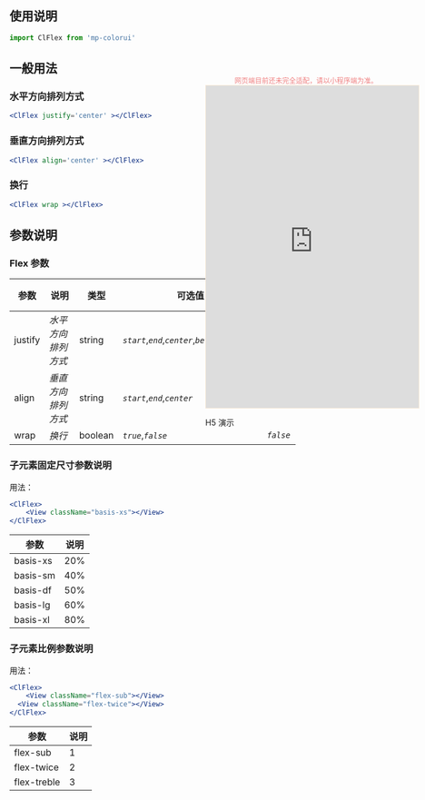 ## 使用说明

```jsx
import ClFlex from 'mp-colorui'
```



## 一般用法

### 水平方向排列方式

```jsx
<ClFlex justify='center' ></ClFlex>
```

### 垂直方向排列方式

```jsx
<ClFlex align='center' ></ClFlex>
```

### 换行

```jsx
<ClFlex wrap ></ClFlex>
```



## 参数说明

### Flex 参数

| 参数    | 说明               | 类型    | 可选值                                              | 默认值    |
| ------- | ------------------ | ------- | --------------------------------------------------- | --------- |
| justify | *水平方向排列方式* | string  | *`start`*,*`end`*,*`center`*,*`between`*,*`around`* | *`start`* |
| align   | *垂直方向排列方式* | string  | *`start`*,*`end`*,*`center`*                        | *`start`* |
| wrap    | *换行*             | boolean | *`true`*,*`false`*                                  | *`false`* |

### 子元素固定尺寸参数说明

用法：

```jsx
<ClFlex>
	<View className="basis-xs"></View>
</ClFlex>
```



| 参数     | 说明 |
| -------- | ---- |
| basis-xs | 20%  |
| basis-sm | 40%  |
| basis-df | 50%  |
| basis-lg | 60%  |
| basis-xl | 80%  |

### 子元素比例参数说明

用法：

```jsx
<ClFlex>
	<View className="flex-sub"></View>
  <View className="flex-twice"></View>
</ClFlex>
```

| 参数        | 说明 |
| ----------- | ---- |
| flex-sub    | 1    |
| flex-twice  | 2    |
| flex-treble | 3    |


<div style="position: fixed; right:10px; top: 5%">
<div style="width: 355px; display: flex; flex-wrap: wrap; justify-content: center; align-items: center; font-size: 12px; color: lightcoral">网页端目前还未完全适配，请以小程序端为准。</div>
<iframe style="border: 1px solid antiquewhite" src="https://yinliangdream.github.io/mp-colorui-h5-demo/#/pages/components/flex/index" height="568" width="375"></iframe>
<div>
		<p>H5 演示</p>
		<div id='qrcode'></div>
	</div>
</div>

<script>
	new Vue({
		el: '#main',
		mounted() {
			setTimeout(() => {
				const id = document.getElementById("qrcode");
				new QRCode(id, {
					text: "https://yinliangdream.github.io/mp-colorui-h5-demo/#/pages/components/flex/index",
					width: 128,
					height: 128,
					colorDark : "#000000",
					colorLight : "#ffffff",
					correctLevel : QRCode.CorrectLevel.H
				});
			});
		}
	})
</script>
